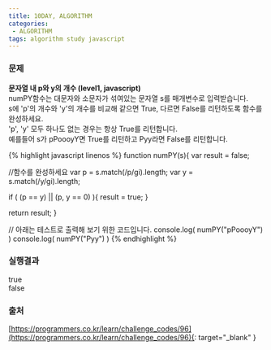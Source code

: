 ```yaml
---
title: 10DAY, ALGORITHM
categories:
 - ALGORITHM
tags: algorithm study javascript
---
```


### 문제
**문자열 내 p와 y의 개수 (level1, javascript)**<br />
numPY함수는 대문자와 소문자가 섞여있는 문자열 s를 매개변수로 입력받습니다.<br />
s에 'p'의 개수와 'y'의 개수를 비교해 같으면 True, 다르면 False를 리턴하도록 함수를 완성하세요.<br />
'p', 'y' 모두 하나도 없는 경우는 항상 True를 리턴합니다.<br />
예를들어 s가 pPoooyY면 True를 리턴하고 Pyy라면 False를 리턴합니다.

{% highlight javascript linenos %}
function numPY(s){
  var result = false;
  
  //함수를 완성하세요
  var p = s.match(/p/gi).length;
  var y = s.match(/y/gi).length;
  
  if ( (p == y) || (p, y == 0) ){
  	result = true;
  }
  
  return result;
}

// 아래는 테스트로 출력해 보기 위한 코드입니다.
console.log( numPY("pPoooyY") )
console.log( numPY("Pyy") )
{% endhighlight %}

### 실행결과
true<br />
false

### 출처
[https://programmers.co.kr/learn/challenge_codes/96](https://programmers.co.kr/learn/challenge_codes/96){: target="_blank" }

